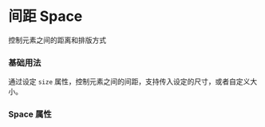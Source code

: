 # 间距 Space
控制元素之间的距离和排版方式

### 基础用法
通过设定 `size` 属性，控制元素之间的间距，支持传入设定的尺寸，或者自定义大小。
<demo-block src="example/space/basic"></demo-block>

### Space 属性
<table-block type="props" src="example/space/props"></table-block>
